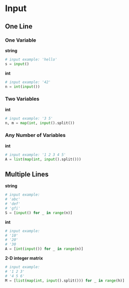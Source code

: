 # Input

## One Line

### One Variable
**string**
```python
# input example: 'hello'
s = input()
```

**int**
```python
# input example: '42'
n = int(input())
```

### Two Variables
**int**
```python
# input example: '3 5'
n, m = map(int, input().split())
```

### Any Number of Variables
**int**
```python
# input example: '1 2 3 4 5'
A = list(map(int, input().split()))
```

## Multiple Lines
**string**
```python
# input example:
# 'abc'
# 'def'
# 'gfi'
S = [input() for _ in range(n)]
```

**int**
```python
# input example:
# '10'
# '20'
# '30
A = [int(input()) for _ in range(n)]
```

**2-D integer matrix**
```python
# input example:
# '1 2 3'
# '4 5 6'
M = [list(map(int, input().split())) for _ in range(h)]
```